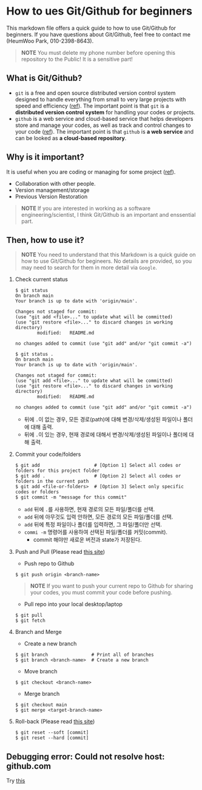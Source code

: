 # How to ues Git/Github for beginners
This markdown file offers a quick guide to how to use Git/Github for beginners. 
If you have questions about Git/Github, feel free to contact me (HeumWoo Park, 010-2398-8643).
> **NOTE** You must delete my phone number before opening this repository to the Public! It is a sensitive part!

## What is Git/Github?
- `git` is a free and open source distributed version control system designed to handle everything from small to very large projects with speed and efficiency ([ref](https://git-scm.com/)).
The important point is that `git` is a **distributed version control system** for handling your codes or projects.
- `github` is a web service and cloud-based service that helps developers store and manage your codes, as well as track and control changes to your code ([ref](https://kinsta.com/knowledgebase/what-is-github/)).
The important point is that `github` is **a web service** and can be looked as **a cloud-based repository**.

## Why is it important?
It is useful when you are coding or managing for some project ([ref](https://www.makingscience.com/blog/what-is-git-and-why-it-is-so-important-to-use-it-in-our-projects/)).
- Collaboration with other people.
- Version management/storage
- Previous Version Restoration

> **NOTE** If you are interested in working as a software engineering/scientist, I think Git/Github is an important and enssential part.

## Then, how to use it?
> **NOTE** You need to understand that this Markdown is a quick guide on how to use Git/Github for begineers. No details are provided, so you may need to search for them in more detail via `Google`.
1. Check current status
    ```
    $ git status
    On branch main
    Your branch is up to date with 'origin/main'.

    Changes not staged for commit:
    (use "git add <file>..." to update what will be committed)
    (use "git restore <file>..." to discard changes in working directory)
            modified:   README.md

    no changes added to commit (use "git add" and/or "git commit -a")
    ```
    ```
    $ git status .
    On branch main
    Your branch is up to date with 'origin/main'.

    Changes not staged for commit:
    (use "git add <file>..." to update what will be committed)
    (use "git restore <file>..." to discard changes in working directory)
            modified:   README.md

    no changes added to commit (use "git add" and/or "git commit -a")
    ```
    - 뒤에 `.`이 없는 경우, 모든 경로(path)에 대해 변경/삭제/생성된 파일이나 폴더에 대해 출력.
    - 뒤에 `.`이 있는 경우, 현재 경로에 대해서 변경/삭제/생성된 파일이나 폴더에 대해 출력.

2. Commit your code/folders
    ```
    $ git add                    # [Option 1] Select all codes or folders for this project folder
    $ git add .                  # [Option 2] Select all codes or folders in the current path
    $ git add <file-or-folders>  # [Option 3] Select only specific codes or folders
    $ git commit -m "message for this commit"
    ```
    - `add` 뒤에 `.`를 사용하면, 현재 경로의 모든 파일/폴더를 선택.
    - `add` 뒤에 아무것도 입력 안하면, 모든 경로의 모든 파일/폴더를 선택.
    - `add` 뒤에 특정 파일이나 폴더를 입력하면, 그 파일/폴더만 선택.
    - `commi -m` 명령어를 사용하여 선택된 파일/폴더를 커밋(commit).
        - commit 해야만 새로운 버전과 state가 저장된다.

3. Push and Pull (Please read [this site](https://velog.io/@msung99/push-%EB%B8%8C%EB%9E%9C%EC%B9%98-%EA%B9%83%ED%94%8C%EB%A1%9C%EC%9A%B0-pull))
    - Push repo to Github
    ```
    $ git push origin <branch-name>
    ```
    > **NOTE** If you want to push your current repo to Github for sharing your codes, you must commit your code before pushing.
    - Pull repo into your local desktop/laptop
    ```
    $ git pull
    $ git fetch
    ```

4. Branch and Merge
    - Create a new branch
    ```
    $ git branch                # Print all of branches
    $ git branch <branch-name>  # Create a new branch
    ```
    - Move branch
    ```
    $ git checkout <branch-name>
    ```
    - Merge branch
    ```
    $ git checkout main
    $ git merge <target-branch-name>
    ```

5. Roll-back (Please read [this site](https://git-scm.com/book/ko/v2/Git-%EB%8F%84%EA%B5%AC-Reset-%EB%AA%85%ED%99%95%ED%9E%88-%EC%95%8C%EA%B3%A0-%EA%B0%80%EA%B8%B0))
    ```
    $ git reset --soft [commit]
    $ git reset --hard [commit]
    ```

## Debugging error: Could not resolve host: github.com 
Try [this](https://github.com/microsoft/WSL/issues/9452)
